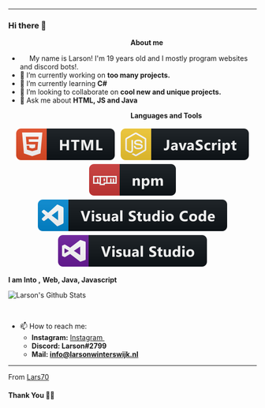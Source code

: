 ***********************************
### Hi there 👋

<!--
**Lars70/Lars70** is a ✨ _special_ ✨ repository because its `README.md` (this file) appears on your GitHub profile.-->
&nbsp;&nbsp;&nbsp;&nbsp;&nbsp;&nbsp;&nbsp;&nbsp;&nbsp;&nbsp;&nbsp;&nbsp;&nbsp;&nbsp;&nbsp;&nbsp;&nbsp;&nbsp;&nbsp;&nbsp;&nbsp;&nbsp;&nbsp;&nbsp;&nbsp;&nbsp;&nbsp;&nbsp;&nbsp;&nbsp;&nbsp;&nbsp;&nbsp;&nbsp;&nbsp;&nbsp;&nbsp;&nbsp;&nbsp;&nbsp;&nbsp;&nbsp;&nbsp;&nbsp;&nbsp;&nbsp;&nbsp;&nbsp;&nbsp;&nbsp;&nbsp;&nbsp;&nbsp;&nbsp;&nbsp;&nbsp;&nbsp;&nbsp;&nbsp;&nbsp;&nbsp;&nbsp;&nbsp;<b>About me</b> <br>
- <img src ="https://s3.amazonaws.com/pix.iemoji.com/images/emoji/apple/ios-12/256/boy-light-skin-tone.png" height= 15px width = 15px> My name is Larson! I'm 19 years old and I mostly program websites and discord bots!.
- 🔭 I’m currently working on **too many projects.**
- 🌱 I’m currently learning **C#**
- 👯 I’m looking to collaborate on **cool new and unique projects.**
- 💬 Ask me about **HTML, JS and Java**

&nbsp;&nbsp;&nbsp;&nbsp;&nbsp;&nbsp;&nbsp;&nbsp;&nbsp;&nbsp;&nbsp;&nbsp;&nbsp;&nbsp;&nbsp;&nbsp;&nbsp;&nbsp;&nbsp;&nbsp;&nbsp;&nbsp;&nbsp;&nbsp;&nbsp;&nbsp;&nbsp;&nbsp;&nbsp;&nbsp;&nbsp;&nbsp;&nbsp;&nbsp;&nbsp;&nbsp;&nbsp;&nbsp;&nbsp;&nbsp;&nbsp;&nbsp;&nbsp;&nbsp;&nbsp;&nbsp;&nbsp;&nbsp;&nbsp;&nbsp;&nbsp;&nbsp;&nbsp;&nbsp;&nbsp;&nbsp;&nbsp;&nbsp;&nbsp;&nbsp;&nbsp;&nbsp;&nbsp;<b>Languages and Tools</b> <br>

<p align="center">
 <img src="https://github.com/Lars70/Lars70/blob/master/Assets/html.svg" alt="html" style="vertical-align:top; margin:4px">
 <img src="https://github.com/Lars70/Lars70/blob/master/Assets/javascript.svg" alt="javascript" style="vertical-align:top; margin:4px">
 <img src="https://github.com/Lars70/Lars70/blob/master/Assets/npm.svg" alt="npm" style="vertical-align:top; margin:4px">
 <img src="https://github.com/Lars70/Lars70/blob/master/Assets/visualstudio_code.svg" alt="vscode" style="vertical-align:top; margin:4px">
 <img src="https://github.com/Lars70/Lars70/blob/master/Assets/visualstudio.svg" alt="vs" style="vertical-align:top; margin:4px">

</p>


**I am Into ,**
**Web, Java, Javascript**
<br />


![Larson's Github Stats](https://github-readme-stats.vercel.app/api?username=Lars70&show_icons=true&title_color=ffffff&icon_color=000000&text_color=363636&bg_color=8f8f8f)

<br /> 

- 📫 How to reach me:<br>
  - **Instagram:** <a href = "https://www.instagram.com/_Larson560"> Instagram </a>&nbsp;&nbsp;
  - **Discord: Larson#2799**
  - **Mail: info@larsonwinterswijk.nl**

*************

From [Lars70](https://github.com/Lars70)

#### Thank You 🙏🏼
